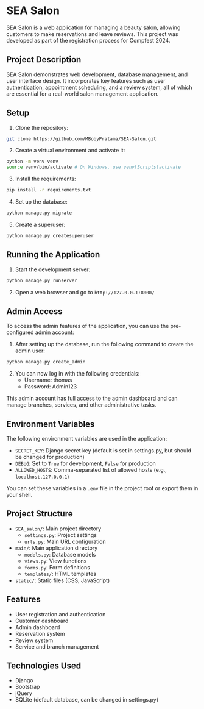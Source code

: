 # SEA Salon

SEA Salon is a web application for managing a beauty salon, allowing customers to make reservations and leave reviews. This project was developed as part of the registration process for Compfest 2024.

## Project Description

SEA Salon demonstrates web development, database management, and user interface design. It incorporates key features such as user authentication, appointment scheduling, and a review system, all of which are essential for a real-world salon management application.

## Setup

1. Clone the repository:

```sh
git clone https://github.com/MBobyPratama/SEA-Salon.git
```

2. Create a virtual environment and activate it:

```sh
python -m venv venv
source venv/bin/activate # On Windows, use venv\Scripts\activate
```

3. Install the requirements:

```sh
pip install -r requirements.txt
```

4. Set up the database:

```sh
python manage.py migrate
```

5. Create a superuser:

```sh
python manage.py createsuperuser
```

## Running the Application

1. Start the development server:

```sh
python manage.py runserver
```

2. Open a web browser and go to `http://127.0.0.1:8000/`

## Admin Access

To access the admin features of the application, you can use the pre-configured admin account:

1. After setting up the database, run the following command to create the admin user:

```sh
python manage.py create_admin
```

2. You can now log in with the following credentials:
   - Username: thomas
   - Password: Admin123

This admin account has full access to the admin dashboard and can manage branches, services, and other administrative tasks.

## Environment Variables

The following environment variables are used in the application:

- `SECRET_KEY`: Django secret key (default is set in settings.py, but should be changed for production)
- `DEBUG`: Set to `True` for development, `False` for production
- `ALLOWED_HOSTS`: Comma-separated list of allowed hosts (e.g., `localhost,127.0.0.1`)

You can set these variables in a `.env` file in the project root or export them in your shell.

## Project Structure

- `SEA_salon/`: Main project directory
  - `settings.py`: Project settings
  - `urls.py`: Main URL configuration
- `main/`: Main application directory
  - `models.py`: Database models
  - `views.py`: View functions
  - `forms.py`: Form definitions
  - `templates/`: HTML templates
- `static/`: Static files (CSS, JavaScript)

## Features

- User registration and authentication
- Customer dashboard
- Admin dashboard
- Reservation system
- Review system
- Service and branch management

## Technologies Used

- Django
- Bootstrap
- jQuery
- SQLite (default database, can be changed in settings.py)
